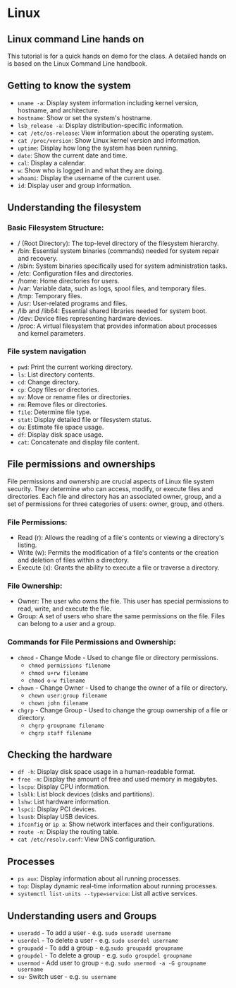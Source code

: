 # Linux



## Linux command Line hands on

This tutorial is for a quick hands on demo for the class. A detailed hands on is based on the Linux Command Line handbook.

## Getting to know the system
- `uname -a`: Display system information including kernel version, hostname, and architecture.
- `hostname`: Show or set the system's hostname.
- `lsb_release -a`: Display distribution-specific information.
- `cat /etc/os-release`: View information about the operating system.
- `cat /proc/version`: Show Linux kernel version and information.
- `uptime`: Display how long the system has been running.
- `date`: Show the current date and time.
- `cal`: Display a calendar.
- `w`: Show who is logged in and what they are doing.
- `whoami`: Display the username of the current user.
- `id`: Display user and group information.


## Understanding the filesystem

### Basic Filesystem Structure:

  - / (Root Directory): The top-level directory of the filesystem hierarchy.
  - /bin: Essential system binaries (commands) needed for system repair and recovery.
  - /sbin: System binaries specifically used for system administration tasks.
  - /etc: Configuration files and directories.
  - /home: Home directories for users.
  - /var: Variable data, such as logs, spool files, and temporary files.
  - /tmp: Temporary files.
  - /usr: User-related programs and files.
  - /lib and /lib64: Essential shared libraries needed for system boot.
  - /dev: Device files representing hardware devices.
  - /proc: A virtual filesystem that provides information about processes and kernel parameters.


### File system navigation

- `pwd`: Print the current working directory.
- `ls`: List directory contents.
- `cd`: Change directory.
- `cp`: Copy files or directories.
- `mv`: Move or rename files or directories.
- `rm`: Remove files or directories.
- `file`: Determine file type.
- `stat`: Display detailed file or filesystem status.
- `du`: Estimate file space usage.
- `df`: Display disk space usage.
- `cat`: Concatenate and display file content.



## File permissions and ownerships

File permissions and ownership are crucial aspects of Linux file system security. They determine who can access, modify, or execute files and directories. Each file and directory has an associated owner, group, and a set of permissions for three categories of users: owner, group, and others.

### File Permissions:

- Read (r): Allows the reading of a file's contents or viewing a directory's listing.
- Write (w): Permits the modification of a file's contents or the creation and deletion of files within a directory.
- Execute (x): Grants the ability to execute a file or traverse a directory.

### File Ownership:

- Owner: The user who owns the file. This user has special permissions to read, write, and execute the file.
- Group: A set of users who share the same permissions on the file. Files can belong to a user and a group.

### Commands for File Permissions and Ownership:

- `chmod` -  Change Mode - Used to change file or directory permissions.
    - `chmod permissions filename`
    - `chmod u+rw filename`
    - `chmod o-w filename`
- `chown` - Change Owner - Used to change the owner of a file or directory. 
    - `chown user:group filename`
    - `chown john filename`
- `chgrp` - Change Group - Used to change the group ownership of a file or directory.
    - `chgrp groupname filename`
    - `chgrp staff filename`

## Checking the hardware

- `df -h`: Display disk space usage in a human-readable format.
- `free -m`: Display the amount of free and used memory in megabytes.
- `lscpu`: Display CPU information.
- `lsblk`: List block devices (disks and partitions).
- `lshw`: List hardware information.
- `lspci`: Display PCI devices.
- `lsusb`: Display USB devices.
- `ifconfig` or `ip a`: Show network interfaces and their configurations.
- `route -n`: Display the routing table.
- `cat /etc/resolv.conf`: View DNS configuration.


## Processes


- `ps aux`: Display information about all running processes.
- `top`: Display dynamic real-time information about running processes.
- `systemctl list-units --type=service`: List all active services.


## Understanding users and Groups

- `useradd` - To add a user - e.g. `sudo useradd username` 
- `userdel` - To delete a user - e.g. `sudo userdel username`
- `groupadd` - To add a group - e.g.`sudo groupadd groupname`
- `groupdel` - To delete a group - e.g. `sudo groupdel groupname`
- `usermod` -  Add user to group - e.g. `sudo usermod -a -G groupname username`
- `su`- Switch user - e.g. `su username`


